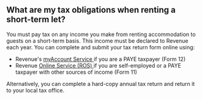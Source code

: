 ##  What are my tax obligations when renting a short-term let?

You must pay tax on any income you make from renting accommodation to guests
on a short-term basis. This income must be declared to Revenue each year. You
can complete and submit your tax return form online using:

  * Revenue's [ myAccount Service ](https://www.ros.ie/myaccount-web/home.html) if you are a PAYE taxpayer (Form 12) 
  * Revenue [ Online Service (ROS) ](https://www.ros.ie) if you are self-employed or a PAYE taxpayer with other sources of income (Form 11) 

Alternatively, you can complete a hard-copy annual tax return and return it to
your local tax office.
